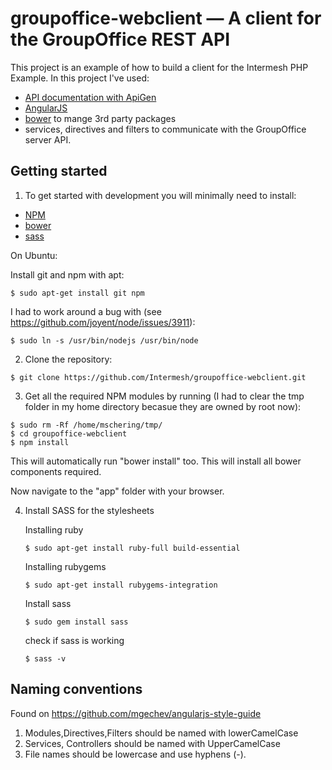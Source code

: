 # groupoffice-webclient — A client for the GroupOffice REST API

This project is an example of how to build a client for the Intermesh PHP Example.
In this project I've used:

* [API documentation with ApiGen](http://intermesh.io/angular/docs)
* [AngularJS](http://angularjs.org/)
* [bower](http://bower.io) to mange 3rd party packages
* services, directives and filters to communicate with the GroupOffice server API.

## Getting started
1. To get started with development you will minimally need to install:
  * [NPM](https://www.npmjs.org/)
  * [bower](http://bower.io)
  * [sass](http://sass-lang.com/)

  On Ubuntu:

  Install git and npm with apt:

  `````````````````````````
  $ sudo apt-get install git npm
  `````````````````````````

  I had to work around a bug with (see https://github.com/joyent/node/issues/3911):

  ``````````````````````````````````````````
  $ sudo ln -s /usr/bin/nodejs /usr/bin/node
  ``````````````````````````````````````````

2. Clone the repository:

  ``````````````````````````````````````````````````````````````````````
  $ git clone https://github.com/Intermesh/groupoffice-webclient.git
  ``````````````````````````````````````````````````````````````````````

3. Get all the required NPM modules by running (I had to clear the tmp folder in my home directory becasue they are owned by root now):

  ``````````````````````````````
  $ sudo rm -Rf /home/mschering/tmp/
  $ cd groupoffice-webclient
  $ npm install
  ``````````````````````````````

  This will automatically run "bower install" too. This will install all bower
  components required.

Now navigate to the "app" folder with your browser.

4. Install SASS for the stylesheets

	Installing ruby
	````````````````````````````````````````````````
	$ sudo apt-get install ruby-full build-essential
	````````````````````````````````````````````````

	Installing rubygems
	```````````````````````````````````````````
	$ sudo apt-get install rubygems-integration
	```````````````````````````````````````````

	Install sass
	`````````````````````
	$ sudo gem install sass
	`````````````````````

	check if sass is working
	`````````
	$ sass -v
	`````````

## Naming conventions

Found on https://github.com/mgechev/angularjs-style-guide

1. Modules,Directives,Filters should be named with lowerCamelCase
2. Services, Controllers should be named with UpperCamelCase
3. File names should be lowercase and use hyphens (-).

